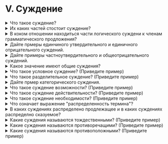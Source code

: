 # V. Суждение

<details>
  <summary>Что такое суждение?</summary>

  Суждением называется мысль, которая утверждает или отрицает что либо относительно предметов и их признаков.

</details>

<details>
  <summary>Их каких частей стостоит суждение?</summary>

  1. Субъект.
  2. Предикат.
  3. Связка.

</details>

<details>
  <summary>В коком отношении находиться части логического суждени к членам грамматического продложения?</summary>

  Предложение - это материальная оболочка суждения.

  1. Субъект = логическое подлежащее.
  2. Предикат = логическое сказуемое.
  3. Связка.

</details>

<details>
  <summary>Дайте прмеры единчиного утвердительного и единичного отрицательного суждений.</summary>

  Утвердительным суждением называется такое суждение, в котором отображается связь проедмета и признака.

  Пример: Гомель находиться на берегу Сожа.

  Отрицательным суждением называется такое суждение в котором отображатеся отсутсвие какой-либо связи между предметом и признаком.

  Пример: На Марсе нет жизни.

</details>

<details>
  <summary>Дайте примеры частноутвердительного и общеотрицательного суждений.</summary>

  Единичным суждением называется токое суждение, в котором утверждается (или отрицается) связь признака с единичным предметом.

  Частным суждением называется такое суждение, в котором утверждается или отрицается связь признака с частью каокого либо класса предметов.

  Общим суждением называется такое суждение в которм что-либо утвеждается или отрицается относительно каждого предмета какого-либо класса предметов.

  Примеры:

  1. Люди являются прямоходящими млекопитающими.
  2. Люди не имеют хвостов.

</details>

<details>
  <summary>Какое значение имеют общие суждения?</summary>

  Общим суждением называется такое суждение в которм что-либо утвеждается или отрицается относительно каждого предмета какого-либо класса предметов.

</details>

<details>
  <summary>Что такое условное суждение? (Приведите пример)</summary>

  Условным суждением называется такое суждение, в котором принадлежность признака предмета утверждается (или отрицается) при определённых условиях.

  Пример:

  Если толкнуть шар, то он покатиться в сторону толчка.

</details>

<details>
  <summary>Что такое разделительное суждение? (Приведите пример)</summary>

  Разделительным суждением называется такое суждение, в котором предмету приписывается несколько признаков, из которых пнинадлежит только один.

  Пример:

  Кот шреденгера находиться в двух состояниях одновременно.

</details>

<details>
  <summary>Дайте прмер категорического суждения.</summary>

  Категорическим суждением называется такое суждение, в котором в безусловной форме отображается факт наличия или отсутствия связи между предметом и признаком.

  Например:

  Квадрат это прямоульник с равными сторонами.

</details>

<details>
  <summary>Что такое суждение возможности? (Приведите пример)</summary>

  Суждения возможности это суждения в которых утверждается только возможность чего либо.

  Пример:

  Возможно люди создадут колонию на луне в этом столетии.

</details>

<details>
  <summary>Что такое суждение действительности? (Приведите пример)</summary>

  Суждения действительности это суждения описывающие действительную связь предмета и свойства.

  Пример:

  Большое количество аксида железа делает Марс красной планетой.

</details>

<details>
  <summary>Что такое суждение необходимости? (Приведите пример)</summary>

  Суждения необходимости это суждения описывающие такую действительную связь предмета и свойства, которая исключает противоположный случай.

  Пример:

  Освоение солнечной системы человечеством неизбежно.

</details>

<details>
  <summary>Что означает выражение "распределенность термина"?</summary>

  Распределенность термина обозначает количество предметов класса, описываемых этим термином.

</details>

<details>
  <summary>В каких суждениях распределено продлежащее и в каких суждениях распределно сказуемое?</summary>

  1. В общеутвердительных суждениях подлежащее распределено.

  Сказуемое в общеутвердительных суждениях может быть нераспределённым, а может быть и распределённым.

  Сказуемое не распределено в тех общеутвердительных суждениях, в которых объём сказуемого шире объёма подлежащего.

  Сказуемое распределенно в тех общеутвердительных суждениях, в которых объём сказуемого равен объёму подлежащего.

  2. В частноутвердительных суждениях полежащее не распределено.

  Сказуемое в частноутвердительном суждении может быть нераспределённым, а может быть и распределённым.

  Сказуемое не распределено в тех частноутвердительных суждениях, в которых объём сказуемого шуре объёма подлежащего.

  Сказуемое распределено в тех частноутвердительных суждениях, в которых сказуемое включено в объём подлежащего.

  3. В общеотрицательных суждениях и подлежащее, и сказуемое распределены.

  4. В частноотрицательных суждениях подлежацее не распределено.

</details>

<details>
  <summary>Какие суждения называются тождественными? (Приведите пример)</summary>

  Тождественными называются эквивалентные равнозначные суждения.

</details>

<details>
  <summary>Какие суждения называются противоречащими? (Приведите пример)</summary>

  Противоречащие суждения это суждения одно из которых отрицает то, что в тоже время утверждает другое.

  Два противоречащих суждения не только не могут быть вместе истинными, но они не могут быть вместе и ложными; если одно из противоречащих суждений истинно, то другое ложно.

</details>

<details>
  <summary>Какие суждения называются противоположными? (Приведите пример)</summary>
</details>
